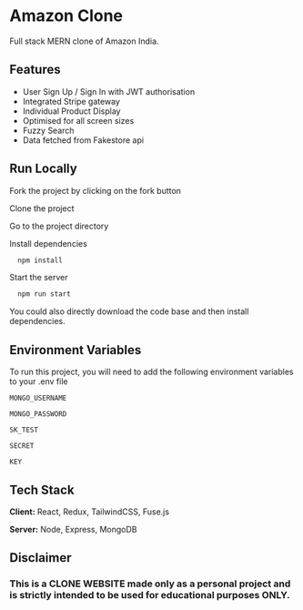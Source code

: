 
# Amazon Clone

Full stack MERN clone of Amazon India.


## Features

- User Sign Up / Sign In with JWT authorisation
- Integrated Stripe gateway
- Individual Product Display
- Optimised for all screen sizes
- Fuzzy Search
- Data fetched from Fakestore api

  
## Run Locally
Fork the project by clicking on the fork button

Clone the project

Go to the project directory

Install dependencies

```bash
  npm install
```

Start the server

```bash
  npm run start
```
You could also directly download the code base and then install dependencies.


## Environment Variables

To run this project, you will need to add the following environment variables to your .env file

`MONGO_USERNAME`

`MONGO_PASSWORD`

`SK_TEST`

`SECRET`

`KEY`

  
## Tech Stack

**Client:** React, Redux, TailwindCSS, Fuse.js

**Server:** Node, Express, MongoDB


## Disclaimer

### This is a CLONE WEBSITE made only as a personal project and is strictly intended to be used for educational purposes ONLY.

